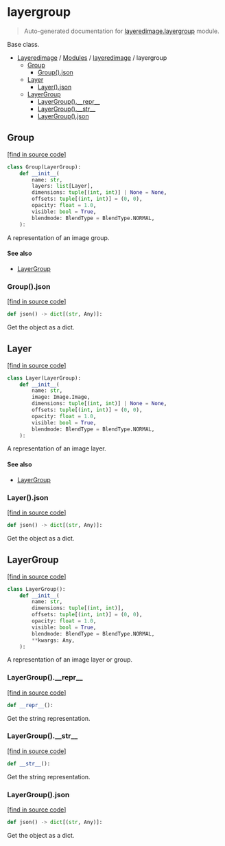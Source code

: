 # layergroup

> Auto-generated documentation for [layeredimage.layergroup](../../layeredimage/layergroup.py) module.

Base class.

- [Layeredimage](../README.md#layeredimage-index) / [Modules](../README.md#layeredimage-modules) / [layeredimage](index.md#layeredimage) / layergroup
    - [Group](#group)
        - [Group().json](#groupjson)
    - [Layer](#layer)
        - [Layer().json](#layerjson)
    - [LayerGroup](#layergroup)
        - [LayerGroup().\_\_repr\_\_](#layergroup__repr__)
        - [LayerGroup().\_\_str\_\_](#layergroup__str__)
        - [LayerGroup().json](#layergroupjson)

## Group

[[find in source code]](../../layeredimage/layergroup.py#L131)

```python
class Group(LayerGroup):
    def __init__(
        name: str,
        layers: list[Layer],
        dimensions: tuple[(int, int)] | None = None,
        offsets: tuple[(int, int)] = (0, 0),
        opacity: float = 1.0,
        visible: bool = True,
        blendmode: BlendType = BlendType.NORMAL,
    ):
```

A representation of an image group.

#### See also

- [LayerGroup](#layergroup)

### Group().json

[[find in source code]](../../layeredimage/layergroup.py#L178)

```python
def json() -> dict[(str, Any)]:
```

Get the object as a dict.

## Layer

[[find in source code]](../../layeredimage/layergroup.py#L79)

```python
class Layer(LayerGroup):
    def __init__(
        name: str,
        image: Image.Image,
        dimensions: tuple[(int, int)] | None = None,
        offsets: tuple[(int, int)] = (0, 0),
        opacity: float = 1.0,
        visible: bool = True,
        blendmode: BlendType = BlendType.NORMAL,
    ):
```

A representation of an image layer.

#### See also

- [LayerGroup](#layergroup)

### Layer().json

[[find in source code]](../../layeredimage/layergroup.py#L118)

```python
def json() -> dict[(str, Any)]:
```

Get the object as a dict.

## LayerGroup

[[find in source code]](../../layeredimage/layergroup.py#L14)

```python
class LayerGroup():
    def __init__(
        name: str,
        dimensions: tuple[(int, int)],
        offsets: tuple[(int, int)] = (0, 0),
        opacity: float = 1.0,
        visible: bool = True,
        blendmode: BlendType = BlendType.NORMAL,
        **kwargs: Any,
    ):
```

A representation of an image layer or group.

### LayerGroup().\_\_repr\_\_

[[find in source code]](../../layeredimage/layergroup.py#L50)

```python
def __repr__():
```

Get the string representation.

### LayerGroup().\_\_str\_\_

[[find in source code]](../../layeredimage/layergroup.py#L54)

```python
def __str__():
```

Get the string representation.

### LayerGroup().json

[[find in source code]](../../layeredimage/layergroup.py#L67)

```python
def json() -> dict[(str, Any)]:
```

Get the object as a dict.
